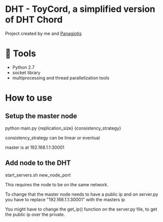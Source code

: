# DHT - ToyCord, a simplified version of DHT Chord

Project created by me and [Panagiotis](https://github.com/souliotispanagiotis)


# :toolbox: Tools
- Python 2.7
- socket library
- multiprocessing and thread parallelization tools

#  How to use
## Setup the master node
python main.py {replication_size} {consistency_strategy}

consistency_strategy can be linear or eventual

master is at 192.168.1.1:30001

## Add node to the DHT
start_servers.sh new_node_port

This requires the node to be on the same network.

To change that the master node needs to have a public ip and on server.py you have to replace "192.168.1.1:30001" with the masters ip

You might have to change the get_ip() function on the server.py file, to get the public ip over the private.
